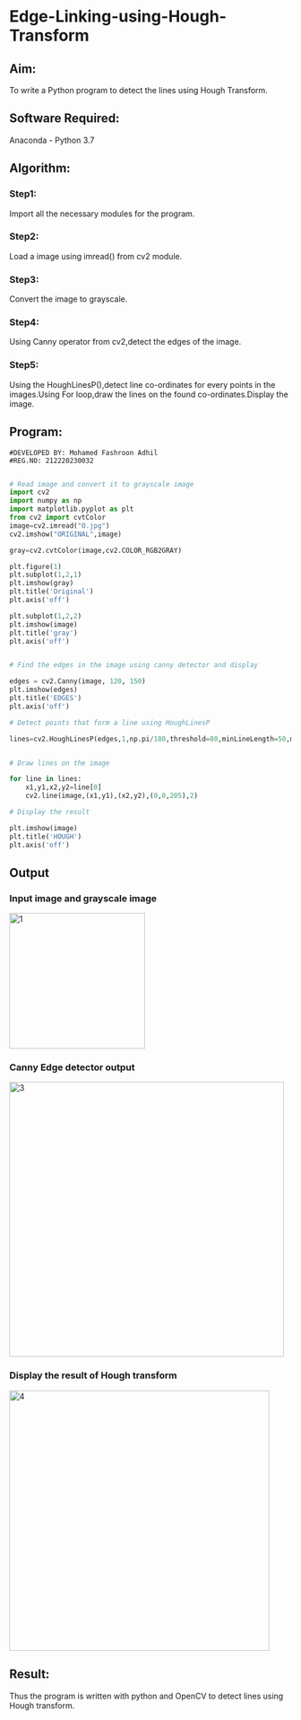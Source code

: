# Edge-Linking-using-Hough-Transform
## Aim:
To write a Python program to detect the lines using Hough Transform.

## Software Required:
Anaconda - Python 3.7

## Algorithm:
### Step1:
Import all the necessary modules for the program.
### Step2:
Load a image using imread() from cv2 module.
### Step3:
Convert the image to grayscale.
### Step4:
Using Canny operator from cv2,detect the edges of the image.
### Step5:
Using the HoughLinesP(),detect line co-ordinates for every points in the images.Using For loop,draw the lines on the found co-ordinates.Display the image.

## Program:
```
#DEVELOPED BY: Mohamed Fashroon Adhil
#REG.NO: 212220230032
```
```Python

# Read image and convert it to grayscale image
import cv2
import numpy as np
import matplotlib.pyplot as plt
from cv2 import cvtColor
image=cv2.imread("O.jpg")
cv2.imshow("ORIGINAL",image)

gray=cv2.cvtColor(image,cv2.COLOR_RGB2GRAY)

plt.figure(1)
plt.subplot(1,2,1)
plt.imshow(gray)
plt.title('Original')
plt.axis('off')

plt.subplot(1,2,2)
plt.imshow(image)
plt.title('gray')
plt.axis('off')


# Find the edges in the image using canny detector and display

edges = cv2.Canny(image, 120, 150)
plt.imshow(edges)
plt.title('EDGES')
plt.axis('off')

# Detect points that form a line using HoughLinesP

lines=cv2.HoughLinesP(edges,1,np.pi/180,threshold=80,minLineLength=50,maxLineGap=250)


# Draw lines on the image

for line in lines:
    x1,y1,x2,y2=line[0]
    cv2.line(image,(x1,y1),(x2,y2),(0,0,205),2)

# Display the result

plt.imshow(image)
plt.title('HOUGH')
plt.axis('off')


```
## Output

### Input image and grayscale image

<img width="242" alt="1" src="https://user-images.githubusercontent.com/75235759/233089262-a2ee7e3a-8332-4dce-b133-1faac6b45889.png">

### Canny Edge detector output

<img width="490" alt="3" src="https://user-images.githubusercontent.com/75235759/233089396-67495ccb-1e30-4075-883a-8662c654ed94.png">

### Display the result of Hough transform

<img width="464" alt="4" src="https://user-images.githubusercontent.com/75235759/233089427-df3ee5c7-0f76-4c27-8654-fc1939d1fbeb.png">

## Result:
Thus the program is written with python and OpenCV to detect lines using Hough transform. 
